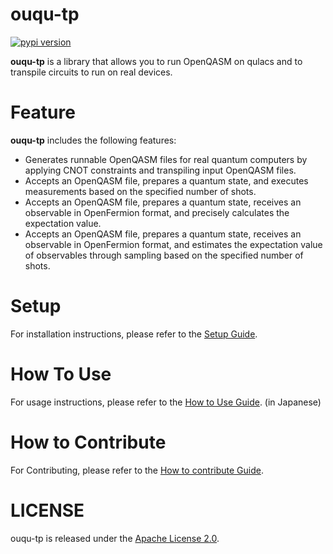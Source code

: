 # ouqu-tp

[![pypi version](https://img.shields.io/pypi/v/ouqu-tp.svg)](https://pypi.org/project/ouqu-tp/)

**ouqu-tp** is a library that allows you to run OpenQASM on qulacs and to transpile circuits to run on real devices.

# Feature

**ouqu-tp** includes the following features:

- Generates runnable OpenQASM files for real quantum computers by applying CNOT constraints and transpiling input OpenQASM files.
- Accepts an OpenQASM file, prepares a quantum state, and executes measurements based on the specified number of shots.
- Accepts an OpenQASM file, prepares a quantum state, receives an observable in OpenFermion format, and precisely calculates the expectation value.
- Accepts an OpenQASM file, prepares a quantum state, receives an observable in OpenFermion format, and estimates the expectation value of observables through sampling based on the specified number of shots.

# Setup

For installation instructions, please refer to the [Setup Guide](Setup.md).

# How To Use

For usage instructions, please refer to the [How to Use Guide](HowToUse.md). (in Japanese)

# How to Contribute

For Contributing, please refer to the [How to contribute Guide](CONTRIBUTING_en.md).

# LICENSE

ouqu-tp is released under the [Apache License 2.0](LICENSE).
